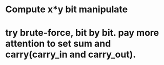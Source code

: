 # Compute x*y bit manipulate
 
# try brute-force, bit by bit. pay more attention to set sum and carry(carry_in and carry_out).